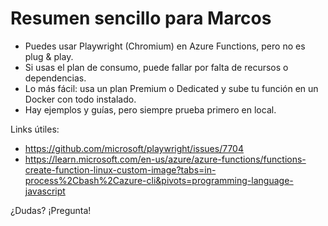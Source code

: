 # Resumen sencillo para Marcos

- Puedes usar Playwright (Chromium) en Azure Functions, pero no es plug & play.
- Si usas el plan de consumo, puede fallar por falta de recursos o dependencias.
- Lo más fácil: usa un plan Premium o Dedicated y sube tu función en un Docker con todo instalado.
- Hay ejemplos y guías, pero siempre prueba primero en local.

Links útiles:
- https://github.com/microsoft/playwright/issues/7704
- https://learn.microsoft.com/en-us/azure/azure-functions/functions-create-function-linux-custom-image?tabs=in-process%2Cbash%2Cazure-cli&pivots=programming-language-javascript

¿Dudas? ¡Pregunta!
